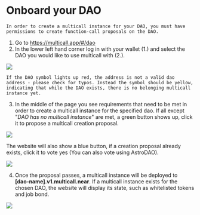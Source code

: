 # Onboard your DAO
```admonish note
In order to create a multicall instance for your DAO, you must have permissions to create function-call proposals on the DAO. 
```

1. Go to <a href="https://multicall.app/#/dao" target="_blank">https://multicall.app/#/dao</a>
2. In the lower left hand corner log in with your wallet (1.) and select the DAO you would like to use multicall with (2.).

![](https://i.imgur.com/PiS2KTW.png)


```admonish tip
If the DAO symbol lights up red, the address is not a valid dao address - please check for typos. Instead the symbol should be yellow, indicating that while the DAO exists, there is no belonging multicall instance yet.
```

3. In the middle of the page you see requirements that need to be met in order to create a multicall instance for the specified dao. If all except "*DAO has no multicall instance*" are met, a green button shows up, click it to propose a multicall creation proposal.

![](https://i.imgur.com/9fntsfD.png)

The website will also show a blue button, if a creation proposal already exists, click it to vote yes (You can also vote using AstroDAO).

![](https://i.imgur.com/mQpHGcu.png)

4. Once the proposal passes, a multicall instance will be deployed to **[dao&#x2011;name].v1.multicall.near**. If a multicall instance exists for the chosen DAO, the website will display its state, such as whitelisted tokens and job bond.

![](https://i.imgur.com/IIQYxOs.png)
